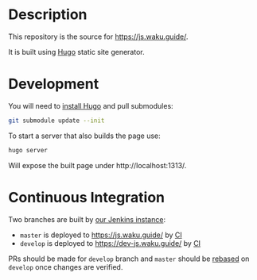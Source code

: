 # Description

This repository is the source for https://js.waku.guide/.

It is built using [Hugo](https://gohugo.io/) static site generator.

# Development

You will need to [install Hugo](https://gohugo.io/getting-started/installing) and pull submodules:

```sh
git submodule update --init
```

To start a server that also builds the page use:

```sh
hugo server
```

Will expose the built page under http://localhost:1313/.

# Continuous Integration

Two branches are built by [our Jenkins instance](https://ci.infra.status.im/):

- `master` is deployed to https://js.waku.guide/ by [CI](https://ci.infra.status.im/job/website/job/js.waku.guide/)
- `develop` is deployed to https://dev-js.waku.guide/ by [CI](https://ci.infra.status.im/job/website/job/dev-js.waku.guide/)

PRs should be made for `develop` branch and `master` should be [rebased](https://git-scm.com/book/en/v2/Git-Branching-Rebasing) on `develop` once changes are verified.

